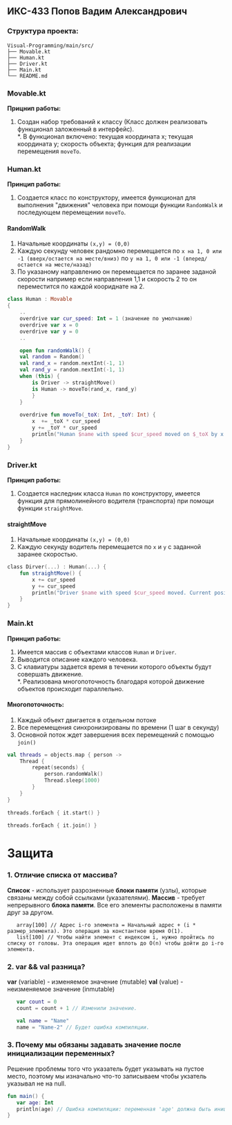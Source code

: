 ## ИКС-433 Попов Вадим Александрович

### Структура проекта:

```
Visual-Programming/main/src/
├── Movable.kt
├── Human.kt
├── Driver.kt
├── Main.kt
└── README.md
```

### Movable.kt
**Прицнип работы:**
1. Создан набор требований к классу (Класс должен реализовать функционал заложенный в интерфейс).    
*. В функционал включено: текущая координата x; текущая координата y; скорость объекта; функция для реализации перемещения `moveTo`.

### Human.kt
**Принцип работы:**
1. Создается класс по конструктору, имеется функционал для выполнения "движения" человека при помощи функции `RandomWalk` и последующем перемещении `moveTo`.

#### RandomWalk
1. Начальные координаты `(x,y) = (0,0)`
2. Каждую секунду человек рандомно перемещается по `x на 1, 0 или -1 (вверх/остается на месте/вниз)` по `y на 1, 0 или -1 (вперед/остается на месте/назад)`
3. По указаному направлению он перемещается по заранее заданой скорости например если направления 1,1 и скорость 2 то он переместится по каждой коориднате на 2.
   
```kotlin
class Human : Movable
{
    ..
    overdrive var cur_speed: Int = 1 (значение по умолчанию)
    overdrive var x = 0
    overdrive var y = 0
    ..

    open fun randomWalk() {
    val random = Random()
    val rand_x = random.nextInt(-1, 1)
    val rand_y = random.nextInt(-1, 1)
    when (this) {
        is Driver -> straightMove()
        is Human -> moveTo(rand_x, rand_y)
        }
    }
            
    overdrive fun moveTo(_toX: Int, _toY: Int) {
        x  += _toX * cur_speed
        y += _toY * cur_speed
        println("Human $name with speed $cur_speed moved on $_toX by x and $_toY by y. Current position: $x, $y")
    }
}
```

### Driver.kt
**Принцип работы:**
1. Создается наследник класса `Human` по конструктору, имеется функция для прямолинейного водителя (транспорта) при помощи функции `straightMove`.

#### straightMove
1. Начальные координаты `(x,y) = (0,0)`
2. Каждую секунду водитель перемещается по `x` и `y` с заданной заранее скоростью.

```kotlin
сlass Dirver(...) : Human(...) {
    fun straightMove() {
        x += cur_speed
        y += cur_speed
        println("Driver $name with speed $cur_speed moved. Current position: $x, $y")
    }
}
```

### Main.kt
**Принцип работы:**
1. Имеется массив с объектами классов `Human` и `Driver`.
2. Выводится описание каждого человека.
3. С клавиатуры задается время в течении которого объекты будут совершать движение.    
*. Реализована многопоточность благодаря которой движение объектов происходит параллельно.

#### Многопоточность:

1. Каждый объект двигается в отдельном потоке
2. Все перемещения синхронизированы по времени (1 шаг в секунду)
3. Основной поток ждет завершения всех перемещений с помощью `join()`

```kotlin
val threads = objects.map { person ->
    Thread {
        repeat(seconds) {
            person.randomWalk()
            Thread.sleep(1000)
        }
    }
}
        
threads.forEach { it.start() }
        
threads.forEach { it.join() }
```

# Защита
### 1. Отличие списка от массива?
**Список** - использует разрозненные **блоки памяти** (узлы), которые связаны между собой ссылками (указателями).
**Массив** - требует непрерывного **блока памяти**. Все его элементы расположены в памяти друг за другом.

```
   array[100] // Адрес i-го элемента = Начальный адрес + (i * размер_элемента). Это операция за константное время O(1).
   list[100] // Чтобы найти элемент с индексом i, нужно пройтись по списку от головы. Эта операция идет вплоть до O(n) чтобы дойти до i-го элемента.
```

### 2. var && val разница?
**var** (variable) - изменяемое значение (mutable)
**val** (value) - неизменяемое значение (inmutable)

```kotlin
   var count = 0
   count = count + 1 // Изменили значение.

   val name = "Name"
   name = "Name-2" // Будет ошибка компиляции.
```

### 3. Почему мы обязаны задавать значение после инициализации переменных?
Решение проблемы того что указатель будет указывать на пустое место, поэтому мы изначально что-то записываем чтобы укзатель указывал не на null.

```kotlin
fun main() {
   var age: Int
   println(age) // Ошибка компиляции: переменная 'age' должна быть инициализирована
}
```
